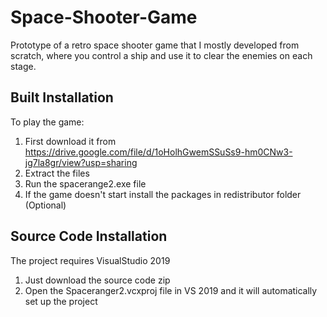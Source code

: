 # Space-Shooter-Game
Prototype of a retro space shooter game that I mostly developed from scratch, where you control a ship and use it to clear the enemies on each stage.

## Built Installation
To play the game:
1) First download it from https://drive.google.com/file/d/1oHolhGwemSSuSs9-hm0CNw3-jg7la8gr/view?usp=sharing
2) Extract the files
3) Run the spacerange2.exe file
4) If the game doesn't start install the packages in redistributor folder (Optional)

## Source Code Installation
The project requires VisualStudio 2019
1) Just download the source code zip
2) Open the Spaceranger2.vcxproj file in VS 2019 and it will automatically set up the project
